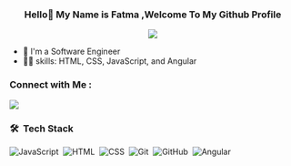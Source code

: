 
<h3 align="center">
  Hello👋 My Name is Fatma ,Welcome To My Github Profile 
</h3>

<!-- Typing SVG by DenverCoder1 - https://github.com/DenverCoder1/readme-typing-svg -->
<p align="center">
  <a href="https://github.com/DenverCoder1/readme-typing-svg"><img src="https://readme-typing-svg.herokuapp.com/?lines=Front%20end%20developer;"></a>
</p>

- 🏢 I'm a Software Engineer
- 👨‍💻 skills:  HTML, CSS, JavaScript, and Angular

### Connect with Me :


<a href="https://www.linkedin.com/in/fatmaabdelhaleem" target="_blank"><img src="https://img.shields.io/badge/-Fatma%20Abdelhaleem-0077B5?style=for-the-badge&logo=Linkedin&logoColor=white"/></a>

### 🛠 &nbsp;Tech Stack

![JavaScript](https://img.shields.io/badge/-JavaScript-05122A?style=flat&logo=javascript)&nbsp;
![HTML](https://img.shields.io/badge/-HTML-05122A?style=flat&logo=HTML5)&nbsp;
![CSS](https://img.shields.io/badge/-CSS-05122A?style=flat&logo=CSS3&logoColor=1572B6)&nbsp;
![Git](https://img.shields.io/badge/-Git-05122A?style=flat&logo=git)&nbsp;
![GitHub](https://img.shields.io/badge/-Github-05122A?style=flat&logo=Github)&nbsp;
![Angular](https://img.shields.io/badge/-Angular-05122A?style=flat&logo=Angular)&nbsp;

